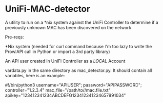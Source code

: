 # UniFi-MAC-detector
A utility to run on a *nix system against the UniFi Controller to determine if a previously unknown MAC has been discovered on the network

Pre-reqs:

*Nix system  (needed for curl command because I'm too lazy to write the ProwlAPI call in Python or import a 3rd party library)

An API user created in UniFi Controller as a *LOCAL* Account

vardata.py in the same directory as mac_detector.py. It should contain all variables, here is an example:

#!/bin/python3
username="APIUSER";
password="APIPASSWORD";
controller="1.2.3.4"
mac_file="/path/to//mac.file.txt"
apikey="123412341234ABCDEFG123412341234657891034"
